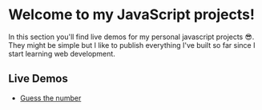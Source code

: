 # Welcome to my JavaScript projects!

In this section you'll find live demos for my personal javascript projects 😎. They might be simple but I like to publish everything I've built so far since I start learning web development.

## Live Demos

- [Guess the number](https://atoureau.github.io/javascript-projects/guess-the-number)
